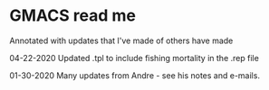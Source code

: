 # GMACS read me 

Annotated with updates that I've made of others have made

04-22-2020
Updated .tpl to include fishing mortality in the .rep file

01-30-2020
Many updates from Andre - see his notes and e-mails.